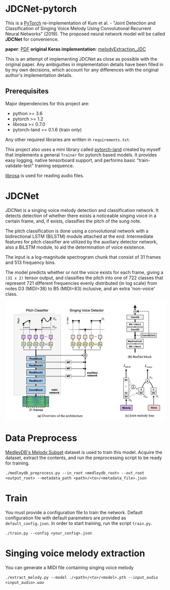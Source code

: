 # JDCNet-pytorch

This is a [PyTorch](https://pytorch.org/) re-implementation of 
Kum et al. - "Joint Detection and Classification of 
Singing Voice Melody Using Convolutional Recurrent Neural Networks" (2019).
The proposed neural network model will be called **JDCNet** for convenience.

**paper**: [PDF](https://www.mdpi.com/2076-3417/9/7/1324)
**original Keras implementation**: [melodyExtraction_JDC](https://github.com/keums/melodyExtraction_JDC)

This is an attempt of implementing JDCNet as close as possible with the original paper.
Any ambiguities in implementation details have been filled in by my own decisions,
which account for any differences with the original author's implementation details.

## Prerequisites

Major dependencies for this project are:

- python >= 3.6
- pytorch >= 1.2
- librosa >= 0.7.0
- pytorch-land == 0.1.6 (train only)

Any other required libraries are written in `requirements.txt`.

This project also uses a mini library called [pytorch-land](https://github.com/dansuh17/pytorch-land) 
created by myself that implements a general `Trainer` for pytorch based models.
It provides easy logging, native tensorboard support, 
and performs basic "train-validate-test" training sequence.

[librosa](https://librosa.github.io/librosa/) is used for reading audio files.

# JDCNet

JDCNet is a singing voice melody detection and classification network.
It detects detection of whether there exists a noticeable singing voice in a certain frame, 
and, if exists, classifies the pitch of the sung note.

The pitch classification is done using a convolutional network with a bidirectional LSTM (BiLSTM) module attached at the end.
Intermediate features for pitch classifier are utilized by the auxiliary detector network, 
also a BiLSTM module, to aid the determination of voice existence.

The input is a log-magnitude spectrogram chunk that consist of 31 frames and 513 frequency bins.

The model predicts whether or not the voice exists for each frame, giving a `(31 x 2)` tensor output,
and classifies the pitch into one of 722 classes that represent 721 different frequencies 
evenly distributed (in log scale) from notes D3 (MIDI=38) to B5 (MIDI=83) inclusive,
and an extra 'non-voice' class.

![jdcnet_architecture](assets/jdcnet_diagram.png)

# Data Preprocess

[MedleyDB's Melody Subset](https://zenodo.org/record/2628782#.XcvOPpIzZ24) 
dataset is used to train this model.
Acquire the dataset, extract the contents, and run the preprocessing script 
to be ready for training.

```shell
./medleydb_preprocess.py --in_root <medleydb_root> --out_root <output_root> --metadata_path <path>/<to>/<metadata_file>.json
```

# Train

You must provide a configuration file to train the network. 
Default configuration file with default parameters are provided as `default_config.json`.
In order to start training, run the script `train.py`.

```shell
./train.py --config <your_config>.json
```

# Singing voice melody extraction

You can generate a MIDI file containing singing voice melody 

```shell
./extract_melody.py --model ./<path>/<to>/<model>.pth --input_audio <input_audio>.wav
```
